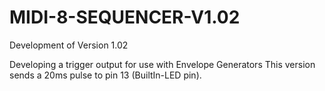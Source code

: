 # MIDI-8-SEQUENCER-V1.02
Development of Version 1.02

Developing a trigger output for use with Envelope Generators
This version sends a 20ms pulse to pin 13 (BuiltIn-LED pin).
